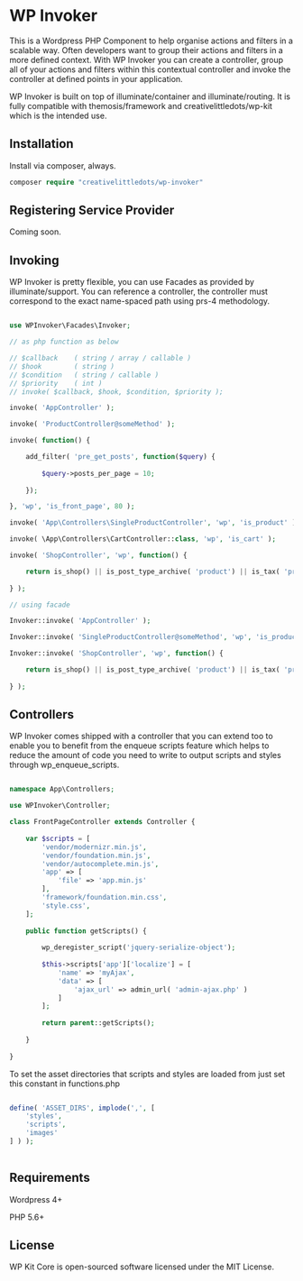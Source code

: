 # WP Invoker

This is a Wordpress PHP Component to help organise actions and filters in a scalable way. Often developers want to group their actions and filters in a more defined context. With WP Invoker you can create a controller, group all of your actions and filters within this contextual controller and invoke the controller at defined points in your application.

WP Invoker is built on top of illuminate/container and illuminate/routing. It is fully compatible with themosis/framework and creativelittledots/wp-kit which is the intended use.

## Installation

Install via composer, always.

```php
composer require "creativelittledots/wp-invoker"
```

## Registering Service Provider

Coming soon.

## Invoking

WP Invoker is pretty flexible, you can use Facades as provided by illuminate/support. You can reference a controller, the controller must correspond to the exact name-spaced path using prs-4 methodology.

```php

use WPInvoker\Facades\Invoker;

// as php function as below

// $callback 	( string / array / callable )
// $hook 		( string )
// $condition 	( string / callable )
// $priority 	( int )
// invoke( $callback, $hook, $condition, $priority );

invoke( 'AppController' );

invoke( 'ProductController@someMethod' );

invoke( function() {

	add_filter( 'pre_get_posts', function($query) {
		
		$query->posts_per_page = 10;
		
	});

}, 'wp', 'is_front_page', 80 );

invoke( 'App\Controllers\SingleProductController', 'wp', 'is_product' );

invoke( \App\Controllers\CartController::class, 'wp', 'is_cart' );

invoke( 'ShopController', 'wp', function() {

	return is_shop() || is_post_type_archive( 'product') || is_tax( 'product_cat' ) || is_tax( 'product_tag' ) || is_tax( 'product_brand' ) || is_tax( 'company_portal' );
	
} );

// using facade

Invoker::invoke( 'AppController' );

Invoker::invoke( 'SingleProductController@someMethod', 'wp', 'is_product' );

Invoker::invoke( 'ShopController', 'wp', function() {

	return is_shop() || is_post_type_archive( 'product') || is_tax( 'product_cat' ) || is_tax( 'product_tag' ) || is_tax( 'product_brand' ) || is_tax( 'company_portal' );
	
} );

```

## Controllers

WP Invoker comes shipped with a controller that you can extend too to enable you to benefit from the enqueue scripts feature which helps to reduce the amount of code you need to write to output scripts and styles through wp_enqueue_scripts.

```php

namespace App\Controllers;

use WPInvoker\Controller;

class FrontPageController extends Controller {
	
	var $scripts = [
    	'vendor/modernizr.min.js',
    	'vendor/foundation.min.js',
    	'vendor/autocomplete.min.js',
    	'app' => [
    	    'file' => 'app.min.js'
        ],
    	'framework/foundation.min.css',
    	'style.css',
	];
	
	public function getScripts() {
    	
    	wp_deregister_script('jquery-serialize-object');
    	
    	$this->scripts['app']['localize'] = [
            'name' => 'myAjax',
            'data' => [ 
                'ajax_url' => admin_url( 'admin-ajax.php' )
            ]
        ];
        
        return parent::getScripts();
		
	}
	
}

```

To set the asset directories that scripts and styles are loaded from just set this constant in functions.php

```php

define( 'ASSET_DIRS', implode(',', [
    'styles',
    'scripts',
    'images'
] ) );
	    
```

## Requirements

Wordpress 4+

PHP 5.6+

## License

WP Kit Core is open-sourced software licensed under the MIT License.